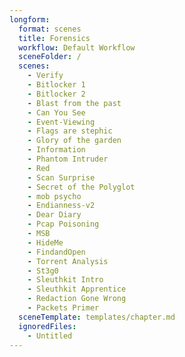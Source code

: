 ```yaml
---
longform:
  format: scenes
  title: Forensics
  workflow: Default Workflow
  sceneFolder: /
  scenes:
    - Verify
    - Bitlocker 1
    - Bitlocker 2
    - Blast from the past
    - Can You See
    - Event-Viewing
    - Flags are stephic
    - Glory of the garden
    - Information
    - Phantom Intruder
    - Red
    - Scan Surprise
    - Secret of the Polyglot
    - mob psycho
    - Endianness-v2
    - Dear Diary
    - Pcap Poisoning
    - MSB
    - HideMe
    - FindandOpen
    - Torrent Analysis
    - St3g0
    - Sleuthkit Intro
    - Sleuthkit Apprentice
    - Redaction Gone Wrong
    - Packets Primer
  sceneTemplate: templates/chapter.md
  ignoredFiles:
    - Untitled
---
```


